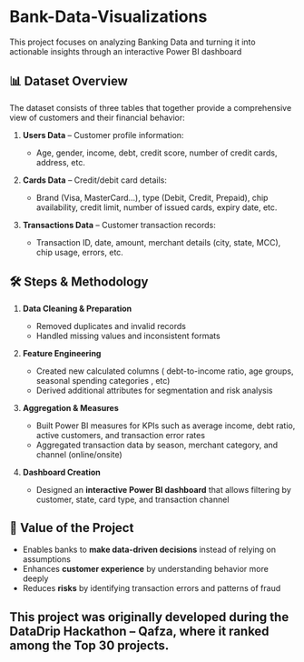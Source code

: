 # Bank-Data-Visualizations
This project focuses on analyzing Banking Data  and turning it into  actionable insights through an interactive Power BI dashboard  
## 📊 Dataset Overview

The dataset consists of three tables that together provide a comprehensive view of customers and their financial behavior:

1. **Users Data** – Customer profile information:  
   - Age, gender, income, debt, credit score, number of credit cards, address, etc.  

2. **Cards Data** – Credit/debit card details:  
   - Brand (Visa, MasterCard…), type (Debit, Credit, Prepaid), chip availability, credit limit, number of issued cards, expiry date, etc.  

3. **Transactions Data** – Customer transaction records:  
   - Transaction ID, date, amount, merchant details (city, state, MCC), chip usage, errors, etc.
## 🛠️ Steps & Methodology

1. **Data Cleaning & Preparation**  
   - Removed duplicates and invalid records  
   - Handled missing values and inconsistent formats 
2. **Feature Engineering**  
   - Created new calculated columns ( debt-to-income ratio, age groups, seasonal spending categories , etc)  
   - Derived additional attributes for segmentation and risk analysis  

3. **Aggregation & Measures**  
   - Built Power BI measures for KPIs such as average income, debt ratio, active customers, and transaction error rates  
   - Aggregated transaction data by season, merchant category, and channel (online/onsite)  

4. **Dashboard Creation**  
   - Designed an **interactive Power BI dashboard** that allows filtering by customer, state, card type, and transaction channel  

  ## 🔎 Value of the Project

- Enables banks to **make data-driven decisions** instead of relying on assumptions  
- Enhances **customer experience** by understanding behavior more deeply  
- Reduces **risks** by identifying transaction errors and patterns of fraud

## This project was originally developed during the **DataDrip Hackathon – Qafza**, where it ranked among the **Top 30 projects**. 
